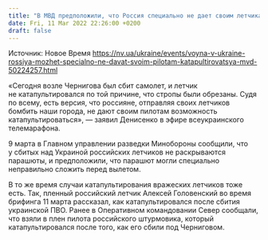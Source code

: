```yaml
---
title: "В МВД предположили, что Россия специально не дает своим летчикам катапультироваться"
date: Fri, 11 Mar 2022 22:26:00 +0200
draft: false
---
```

Источник: Новое Время https://nv.ua/ukraine/events/voyna-v-ukraine-rossiya-mozhet-specialno-ne-davat-svoim-pilotam-katapultirovatsya-mvd-50224257.html


«Сегодня возле Чернигова был сбит самолет, и летчик не катапультировался по той причине, что стропы были обрезаны. Судя по всему, есть версия, что россияне, отправляя своих летчиков бомбить наши города, не дают своим пилотам возможность катапультироваться», — заявил Денисенко в эфире всеукраинского телемарафона.

9 марта в Главном управлении разведки Минобороны сообщили, что у сбитых над Украиной российских летчиков не раскрываются парашюты, и предположили, что парашют могли специально неправильно сложить перед вылетом.

В то же время случаи катапультирования вражеских летчиков тоже есть. Так, пленный российский летчик Алексей Головенский во время брифинга 11 марта рассказал, как катапультировался после сбития украинской ПВО. Ранее в Оперативном командовании Север сообщали, что взяли в плен пилота российского штурмовика, который катапультировался после того, как его сбили под Черниговом.
